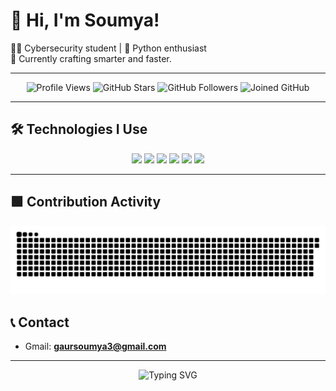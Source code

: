 <!-- Banner Section -->

# 👋 Hi, I'm Soumya!

👨‍💻 Cybersecurity student | 🐍 Python enthusiast   
🎯 Currently crafting smarter and faster.

---

<p align="center">
  <img src="https://komarev.com/ghpvc/?username=soumyagaur3&label=Profile%20Views&color=0e75b6&style=for-the-badge" alt="Profile Views" />
  <img src="https://img.shields.io/github/stars/soumyagaur3?style=for-the-badge&label=Stars" alt="GitHub Stars" />
  <img src="https://img.shields.io/github/followers/soumyagaur3?style=for-the-badge&label=Followers" alt="GitHub Followers" />
  <img src="https://img.shields.io/badge/Joined%20GitHub-2022-blueviolet?style=for-the-badge" alt="Joined GitHub" />
</p>

---

## 🛠 Technologies I Use

<p align="center">
  <img src="https://img.shields.io/badge/Python-3776AB?style=for-the-badge&logo=python&logoColor=white" />
  <img src="https://img.shields.io/badge/HTML5-E34F26?style=for-the-badge&logo=html5&logoColor=white" />
  <img src="https://img.shields.io/badge/CSS3-1572B6?style=for-the-badge&logo=css3&logoColor=white" />  
  <img src="https://img.shields.io/badge/Linux-FCC624?style=for-the-badge&logo=linux&logoColor=black" />
  <img src="https://img.shields.io/badge/Git-F05032?style=for-the-badge&logo=git&logoColor=white" />
  <img src="https://img.shields.io/badge/VS%20Code-007ACC?style=for-the-badge&logo=visual-studio-code&logoColor=white" />
</p>

---

## 🟩 Contribution Activity

<picture>
  <source media="(prefers-color-scheme: dark)" srcset="https://raw.githubusercontent.com/soumyagaur3/soumyagaur3/output/github-contribution-grid-snake-dark.svg" />
  <source media="(prefers-color-scheme: light)" srcset="https://raw.githubusercontent.com/soumyagaur3/soumyagaur3/output/github-contribution-grid-snake.svg" />
  <img alt="github contribution grid snake animation" src="https://raw.githubusercontent.com/soumyagaur3/soumyagaur3/output/github-contribution-grid-snake.svg" />
</picture>



## 📞 Contact

- Gmail: **gaursoumya3@gmail.com**

---

<p align="center">
  <img src="https://readme-typing-svg.demolab.com?font=Fira+Code&size=24&pause=1000&color=F7F7F7&center=true&vCenter=true&width=600&lines=Thanks+for+visiting+my+profile!;Happy+Coding+%F0%9F%92%BB" alt="Typing SVG" />
</p>
